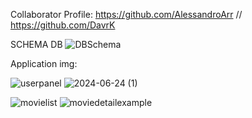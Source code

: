 Collaborator Profile: https://github.com/AlessandroArr   //    https://github.com/DavrK

SCHEMA DB
![DBSchema](https://github.com/ErnBar/MyMovieAdvisor/assets/167428415/c72b215e-c641-4bf9-ada3-2d4855a770cb)

Application img:

![userpanel](https://github.com/ErnBar/MyMovieAdvisor/assets/167428415/2b8c99da-e84d-4d4b-8804-774e79358caa)
![2024-06-24 (1)](https://github.com/ErnBar/MyMovieAdvisor/assets/167428629/9a5ff135-9c47-4644-8dac-5e89219f44af)

![movielist](https://github.com/ErnBar/MyMovieAdvisor/assets/167428415/c2d6eec4-efcf-4d18-b9c4-a07ac151b71d)
![moviedetailexample](https://github.com/ErnBar/MyMovieAdvisor/assets/167428415/0786bf1f-40b2-4ea7-8324-3f77a28096ee)
